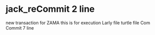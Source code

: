 # jack_reCommit 2 line
new transaction for ZAMA
this is for execution
Larly file
turtle file
Com
Commit 7 line
